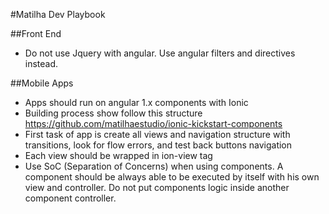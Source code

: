 #Matilha Dev Playbook

##Front End
- Do not use Jquery with angular. Use angular filters and directives instead.

##Mobile Apps
- Apps should run on angular 1.x components with Ionic
- Building process show follow this structure https://github.com/matilhaestudio/ionic-kickstart-components
- First task of app is create all views and navigation structure with transitions, look for flow errors, and test back buttons navigation
- Each view should be wrapped in ion-view tag
- Use SoC (Separation of Concerns) when using components. A component should be always able to be executed by itself with his own view and controller. Do not put components logic inside another component controller. 
